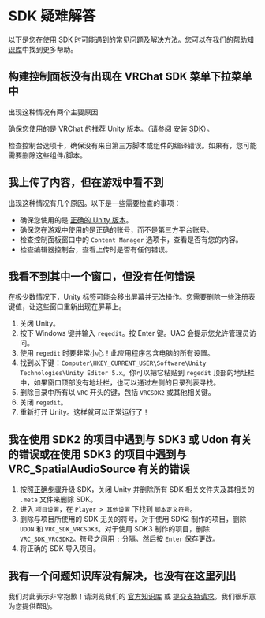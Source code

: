 # SDK 疑难解答

以下是您在使用 SDK 时可能遇到的常见问题及解决方法。您可以在我们的[帮助知识库](http://help.vrchat.com)中找到更多帮助。

## 构建控制面板没有出现在 VRChat SDK 菜单下拉菜单中

出现这种情况有两个主要原因

确保您使用的是 VRChat 的推荐 Unity 版本。（请参阅 [安装 SDK](/creators.vrchat.com/sdk/upgrade/current-unity-version)）。

检查控制台选项卡，确保没有来自第三方脚本或组件的编译错误。如果有，您可能需要删除这些组件/脚本。

## 我上传了内容，但在游戏中看不到

出现这种情况有几个原因。以下是一些需要检查的事项：

- 确保您使用的是 [正确的 Unity 版本](./upgrade/current-unity-version.md)。
- 确保您在游戏中使用的是正确的账号，而不是第三方平台账号。
- 检查控制面板窗口中的 `Content Manager` 选项卡，查看是否有您的内容。
- 检查编辑器控制台，查看上传时是否有任何错误。

## 我看不到其中一个窗口，但没有任何错误

在极少数情况下，Unity 标签可能会移出屏幕并无法操作。您需要删除一些注册表键值，让这些窗口重新出现在屏幕上。

1. 关闭 Unity。
2. 按下 Windows 键并输入 `regedit`。按 Enter 键。UAC 会提示您允许管理员访问。
3. 使用 `regedit` 时要非常小心！此应用程序包含电脑的所有设置。
4. 找到以下键：`Computer\HKEY_CURRENT_USER\Software\Unity Technologies\Unity Editor 5.x`。你可以把它粘贴到 `regedit` 顶部的地址栏中，如果窗口顶部没有地址栏，也可以通过左侧的目录列表寻找。
5. 删除目录中所有以 `VRC` 开头的键，包括 `VRCSDK2` 或其他相关键。
6. 关闭 `regedit`。
7. 重新打开 Unity。这样就可以正常运行了！

## 我在使用 SDK2 的项目中遇到与 SDK3 或 Udon 有关的错误或在使用 SDK3 的项目中遇到与 VRC_SpatialAudioSource 有关的错误

1. 按照[正确步骤](./updating-the-sdk.md)升级 SDK，关闭 Unity 并删除所有 SDK 相关文件夹及其相关的 `.meta` 文件来删除 SDK。
2. 进入 `项目设置`，在 `Player > 其他设置` 下找到 `脚本定义符号`。
3. 删除与项目所使用的 SDK 无关的符号。对于使用 SDK2 制作的项目，删除 `UDON` 和 `VRC_SDK_VRCSDK3`。对于使用 SDK3 制作的项目，删除 `VRC_SDK_VRCSDK2`。符号之间用 `;` 分隔。然后按 `Enter` 保存更改。
4. 将正确的 SDK 导入项目。

## 我有一个问题知识库没有解决，也没有在这里列出

我们对此表示非常抱歉！请浏览我们的 [官方知识库](http://help.vrchat.com/) 或 [提交支持请求](https://help.vrchat.com/hc/en-us/requests/new)。我们很乐意为您提供帮助。